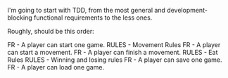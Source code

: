 I'm going to start with TDD, from the most general and development-blocking functional requirements to the less ones.

Roughly, should be this order:

FR - A player can start one game.
RULES - Movement Rules 
FR - A player can start a movement.
FR - A player can finish a movement.
RULES - Eat Rules 
RULES - Winning and losing rules
FR - A player can save one game.
FR - A player can load one game.